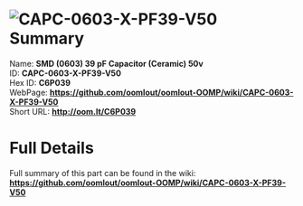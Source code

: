 
![CAPC-0603-X-PF39-V50](https://github.com/oomlout/oomlout-OOMP/blob/master/parts/CAPC-0603-X-PF39-V50/CAPC-0603-X-PF39-V50_420.jpg)   
Summary
=================
  
Name: __SMD (0603) 39 pF Capacitor (Ceramic) 50v__    
ID: __CAPC-0603-X-PF39-V50__   
Hex ID: __C6P039__   
WebPage: __https://github.com/oomlout/oomlout-OOMP/wiki/CAPC-0603-X-PF39-V50__   
Short URL: __http://oom.lt/C6P039__   

Full Details
==========================
Full summary of this part can be found in the wiki:   
__https://github.com/oomlout/oomlout-OOMP/wiki/CAPC-0603-X-PF39-V50__    

